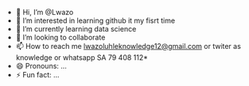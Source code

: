 - 👋 Hi, I’m @Lwazo
- 👀 I’m interested in learning github it my fisrt time 
- 🌱 I’m currently learning data science
- 💞️ I’m looking to collaborate
- 📫 How to reach me lwazoluhleknowledge12@gmail.com or twiter as knowledge or whatsapp SA 79 408 112*
- 😄 Pronouns: ...
- ⚡ Fun fact: ...

<!---
Lwazo/Lwazo is a ✨ special ✨ repository because its `README.md` (this file) appears on your GitHub profile.
You can click the Preview link to take a look at your changes.
--->
